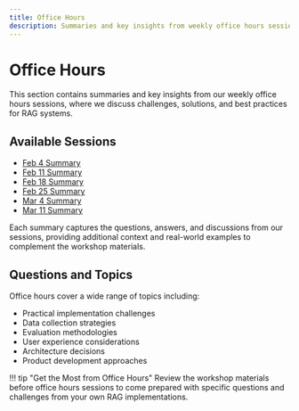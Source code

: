 ```yaml
---
title: Office Hours
description: Summaries and key insights from weekly office hours sessions
---
```


# Office Hours

This section contains summaries and key insights from our weekly office hours sessions, where we discuss challenges, solutions, and best practices for RAG systems.

## Available Sessions

- [Feb 4 Summary](week1-summary.md)
- [Feb 11 Summary](week2-summary.md)
- [Feb 18 Summary](week3-summary.md)
- [Feb 25 Summary](week4-summary.md)
- [Mar 4 Summary](week5-summary.md)
- [Mar 11 Summary](week6-summary.md)

Each summary captures the questions, answers, and discussions from our sessions, providing additional context and real-world examples to complement the workshop materials.

## Questions and Topics

Office hours cover a wide range of topics including:

- Practical implementation challenges
- Data collection strategies
- Evaluation methodologies
- User experience considerations
- Architecture decisions
- Product development approaches

!!! tip "Get the Most from Office Hours"
Review the workshop materials before office hours sessions to come prepared with specific questions and challenges from your own RAG implementations.
